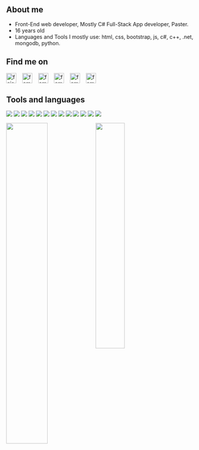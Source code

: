 ## About me
- Front-End web developer, Mostly C# Full-Stack App developer, Paster.
- 16 years old
- Languages and Tools I mostly use: html, css, bootstrap, js, c#, c++, .net, mongodb, python.

## Find me on
[<img width="27px" alt="fejesmate.hu" src="https://fejesmate.hu/images/website.svg" />][web]   
[<img width="27px" alt="fema1337" src="https://fejesmate.hu/images/instagram.svg" />][instagram]   
[<img width="27px" alt="fema" src="https://fejesmate.hu/images/discord.svg" />][discord]   
[<img width="27px" alt="fema" src="https://fejesmate.hu/images/youtube.svg" />][youtube]   
[<img width="27px" alt="fema" src="https://fejesmate.hu/images/spotify.svg" />][spotify]   
[<img width="27px" alt="fema3832" src="https://fejesmate.hu/images/soundcloud.svg" />][soundcloud]

## Tools and languages
[<img src="https://img.shields.io/badge/html5-%23E34F26.svg?style=for-the-badge&logo=html5&logoColor=white" />][web]
[<img src="https://img.shields.io/badge/css3-%231572B6.svg?style=for-the-badge&logo=css3&logoColor=white" />][web]
[<img src="https://img.shields.io/badge/bootstrap-%23563D7C.svg?style=for-the-badge&logo=bootstrap&logoColor=white" />][web]
[<img src="https://img.shields.io/badge/javascript-%23323330.svg?style=for-the-badge&logo=javascript&logoColor=%23F7DF1E" />][web]
[<img src="https://img.shields.io/badge/Rust-000000?style=for-the-badge&logo=rust&logoColor=white" />][web]
[<img src="https://img.shields.io/badge/C%2B%2B-00599C?style=for-the-badge&logo=c%2B%2B&logoColor=white" />][web]
[<img src="https://img.shields.io/badge/C%23-239120?style=for-the-badge&logo=c-sharp&logoColor=white" />][web]
[<img src="https://img.shields.io/badge/.NET-5C2D91?style=for-the-badge&logo=.net&logoColor=white" />][web]
[<img src="https://img.shields.io/badge/Python-14354C?style=for-the-badge&logo=python&logoColor=white" />][web]
[<img src="https://img.shields.io/badge/MongoDB-%234ea94b.svg?style=for-the-badge&logo=mongodb&logoColor=white" />][web]
[<img src="https://img.shields.io/badge/github-%23121011.svg?style=for-the-badge&logo=github&logoColor=white" />][web]
[<img src="https://img.shields.io/badge/Visual_Studio_Code-0078D4?style=for-the-badge&logo=visual%20studio%20code&logoColor=white" />][web]
[<img src="https://img.shields.io/badge/Visual_Studio-5C2D91?style=for-the-badge&logo=visual%20studio&logoColor=white" />][web]
<br>

<img align="left" width="47%" src="https://github-readme-stats.vercel.app/api?username=fema3832&show_icons=true&custom_title=fema3832&theme=dark&layout=compact" />
<img width="39.4%" src="https://github-readme-stats.vercel.app/api/top-langs/?username=fema3832&layout=compact&theme=dark" />

[web]: https://fejesmate.hu
[youtube]: https://www.youtube.com/channel/UCx-MNCKET13anYIfsYWGOIw
[spotify]: https://open.spotify.com/user/p61d6m1fb7rxl68rpel7qjelw?si=cb7add4208004f8d&nd=1
[soundcloud]: https://soundcloud.com/fema3832
[discord]: https://dsc.bio/fema
[instagram]: https://www.instagram.com/fema1337/
[steam]: https://steamcommunity.com/id/2a0
